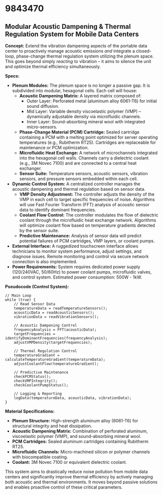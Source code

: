 # 9843470

## Modular Acoustic Dampening & Thermal Regulation System for Mobile Data Centers

**Concept:** Extend the vibration dampening aspects of the portable data center to proactively manage acoustic emissions *and* integrate a closed-loop, phase-change thermal regulation system utilizing the plenum space. This goes beyond simply *reacting* to vibration – it aims to silence the unit and optimize thermal efficiency simultaneously.

**Specs:**

*   **Plenum Modules:** The plenum space is no longer a passive gap. It is subdivided into modular, hexagonal cells. Each cell will house:
    *   **Acoustic Dampening Matrix:** A layered matrix composed of:
        *   Outer Layer: Perforated metal (aluminum alloy 6061-T6) for initial sound diffusion.
        *   Mid Layer: Variable density viscoelastic polymer (VMP) – dynamically adjustable density via microfluidic channels.
        *   Inner Layer: Sound-absorbing mineral wool with integrated micro-sensors.
    *   **Phase-Change Material (PCM) Cartridge:** Sealed cartridge containing a PCM with a melting point optimized for server operating temperatures (e.g., Rubitherm RT25). Cartridges are replaceable for maintenance or PCM optimization.
    *   **Microfluidic Heat Exchange:** A network of microchannels integrated into the hexagonal cell walls. Channels carry a dielectric coolant (e.g., 3M Novec 7100) and are connected to a central heat exchanger.
    *   **Sensor Suite:** Temperature sensors, acoustic sensors, vibration sensors, and pressure sensors embedded within each cell.
*   **Dynamic Control System:** A centralized controller manages the acoustic dampening and thermal regulation based on sensor data.
    *   **VMP Density Adjustment:** The controller adjusts the density of the VMP in each cell to target specific frequencies of noise. Algorithms will use Fast Fourier Transform (FFT) analysis of acoustic sensor data to identify dominant frequencies.
    *   **Coolant Flow Control:** The controller modulates the flow of dielectric coolant through the microfluidic heat exchange network. Algorithms will optimize coolant flow based on temperature gradients detected by the sensor suite.
    *   **Predictive Maintenance:** Analysis of sensor data will predict potential failures of PCM cartridges, VMP layers, or coolant pumps.
*   **External Interface:** A ruggedized touchscreen interface allows technicians to monitor system performance, adjust settings, and diagnose issues. Remote monitoring and control via secure network connection is also implemented.
*   **Power Requirements:** System requires dedicated power supply (120/240VAC, 50/60Hz) to power coolant pumps, microfluidic valves, and control system. Estimated power consumption: 500W - 1kW.

**Pseudocode (Control System):**

```
// Main Loop
while (true) {
    // Read Sensor Data
    temperatureData = readTemperatureSensors();
    acousticData = readAcousticSensors();
    vibrationData = readVibrationSensors();

    // Acoustic Dampening Control
    frequencyAnalysis = FFT(acousticData);
    targetFrequencies = identifyDominantFrequencies(frequencyAnalysis);
    adjustVMPDensity(targetFrequencies);

    // Thermal Regulation Control
    temperatureGradient = calculateTemperatureGradient(temperatureData);
    adjustCoolantFlow(temperatureGradient);

    // Predictive Maintenance
    checkPCMStatus();
    checkVMPIntegrity();
    checkCoolantPumpStatus();

    // Logging & Reporting
    logData(temperatureData, acousticData, vibrationData);
}
```

**Material Specifications:**

*   **Plenum Structure:** High-strength aluminum alloy (6061-T6) for structural integrity and heat dissipation.
*   **Acoustic Dampening Matrix:** Combination of perforated aluminum, viscoelastic polymer (VMP), and sound-absorbing mineral wool.
*   **PCM Cartridges:** Sealed aluminum cartridges containing Rubitherm RT25.
*   **Microfluidic Channels:** Micro-machined silicon or polymer channels with biocompatible coating.
*   **Coolant:** 3M Novec 7100 or equivalent dielectric coolant.

This system aims to drastically reduce noise pollution from mobile data centers and significantly improve thermal efficiency by actively managing both acoustic and thermal environments. It moves beyond passive solutions and enables proactive control of these critical parameters.